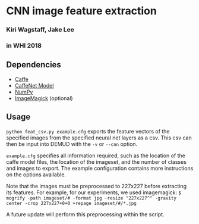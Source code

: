 # CNN image feature extraction
### Kiri Wagstaff, Jake Lee
### in WHI 2018

## Dependencies
* [Caffe](http://caffe.berkeleyvision.org/)
* [CaffeNet Model](https://github.com/BVLC/caffe/tree/master/models/bvlc_reference_caffenet)
* [NumPy](http://www.numpy.org/)
* [ImageMagick](https://www.imagemagick.org/script/index.php) (optional)

## Usage

`python feat_csv.py example.cfg` exports the feature vectors of the specified images from the specified neural net layers as a csv. This csv can then be input into DEMUD with the `-v` or `--cnn` option.

`example.cfg` specifies all information required, such as the location of the caffe model files, the location of the imageset, and the number of classes and images to export. The example configuration contains more instructions on the options available.

Note that the images must be preprocessed to 227x227 before extracting its features. For example, for our experiments, we used imagemagick:
`$ mogrify -path imageset/# -format jpg -resize "227x227^" -gravity center -crop 227x227+0+0 +repage imageset/#/*.jpg`

A future update will perform this preprocessing within the script.